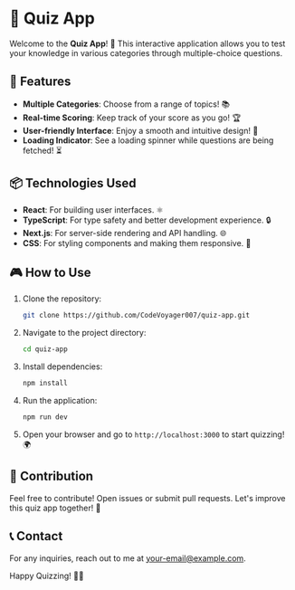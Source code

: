 # 🎉 Quiz App

Welcome to the **Quiz App**! 🌟 This interactive application allows you to test your knowledge in various categories through multiple-choice questions.

## 🚀 Features
- **Multiple Categories**: Choose from a range of topics! 📚
- **Real-time Scoring**: Keep track of your score as you go! 🏆
- **User-friendly Interface**: Enjoy a smooth and intuitive design! 🎨
- **Loading Indicator**: See a loading spinner while questions are being fetched! ⏳

## 📦 Technologies Used
- **React**: For building user interfaces. ⚛️
- **TypeScript**: For type safety and better development experience. 🔒
- **Next.js**: For server-side rendering and API handling. 🌐
- **CSS**: For styling components and making them responsive. 🎨

## 🎮 How to Use
1. Clone the repository:
   ```bash
   git clone https://github.com/CodeVoyager007/quiz-app.git
   ```
2. Navigate to the project directory:
   ```bash
   cd quiz-app
   ```
3. Install dependencies:
   ```bash
   npm install
   ```
4. Run the application:
   ```bash
   npm run dev
   ```
5. Open your browser and go to `http://localhost:3000` to start quizzing! 🌍

## 🌈 Contribution
Feel free to contribute! Open issues or submit pull requests. Let's improve this quiz app together! 🤝


## 📞 Contact
For any inquiries, reach out to me at [your-email@example.com](mailto:ayeshamughal2162@gmail.com).

Happy Quizzing! 🧠💡
```

